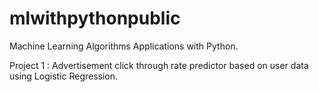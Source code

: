 # mlwithpythonpublic
Machine Learning Algorithms Applications with Python.


Project 1 : Advertisement click through rate predictor based on user data using Logistic Regression. 
